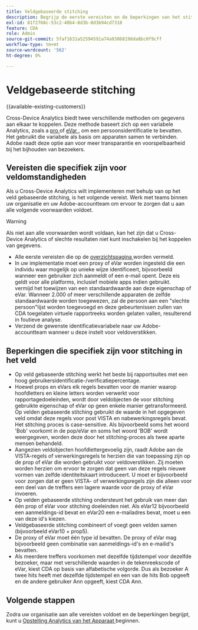 ```yaml
---
title: Veldgebaseerde stitching
description: Begrijp de eerste vereisten en de beperkingen van het stitching van gegevens gebruikend op gebied-gebaseerde stitching.
exl-id: 81f2768c-53c2-40b4-8d3b-8d3b94cd7318
feature: CDA
role: Admin
source-git-commit: 5faf1631a52594591a74a93868198da8bc0f9cff
workflow-type: tm+mt
source-wordcount: '562'
ht-degree: 0%

---
```


# Veldgebaseerde stitching

{{available-existing-customers}}

Cross-Device Analytics biedt twee verschillende methoden om gegevens aan elkaar te koppelen. Deze methode baseert zich op een variabele Analytics, zoals a [ pro ](/help/implement/vars/page-vars/prop.md) of [ eVar ](/help/implement/vars/page-vars/evar.md), om een persoonsidentificatie te bevatten. Het gebruikt die variabele als basis om apparaten samen te verbinden. Adobe raadt deze optie aan voor meer transparantie en voorspelbaarheid bij het bijhouden van bezoekers.

## Vereisten die specifiek zijn voor veldomstandigheden

Als u Cross-Device Analytics wilt implementeren met behulp van op het veld gebaseerde stitching, is het volgende vereist. Werk met teams binnen uw organisatie en uw Adobe-accountteam om ervoor te zorgen dat u aan alle volgende voorwaarden voldoet.

>[!WARNING]
>
>Als niet aan alle voorwaarden wordt voldaan, kan het zijn dat u Cross-Device Analytics of slechte resultaten niet kunt inschakelen bij het koppelen van gegevens.

* Alle eerste vereisten die op de [ overzichtspagina ](overview.md) worden vermeld.
* In uw implementatie moet een proxy of eVar worden ingesteld die een individu waar mogelijk op unieke wijze identificeert, bijvoorbeeld wanneer een gebruiker zich aanmeldt of een e-mail opent. Deze eis geldt voor alle platforms, inclusief mobiele apps indien gebruikt.<br/> vermijd het toewijzen van een standaardwaarde aan deze eigenschap of eVar. Wanneer 2.000 of meer verschillende apparaten de zelfde standaardwaarde worden toegewezen, zal de persoon aan een &quot;slechte persoon&quot;lijst worden toegevoegd en deze gebeurtenissen zullen van CDA toegelaten virtuele rapportreeks worden gelaten vallen, resulterend in foutieve analyse.
* Verzend de gewenste identificatievariabele naar uw Adobe-accountteam wanneer u deze instelt voor veldoverstikken.

## Beperkingen die specifiek zijn voor stitching in het veld

* Op veld gebaseerde stitching werkt het beste bij rapportsuites met een hoog gebruikersidentificatie-/verificatiepercentage.
* Hoewel props en eVars elk regels bevatten voor de manier waarop hoofdletters en kleine letters worden verwerkt voor rapportagedoeleinden, wordt door veldobjecten de voor stitching gebruikte eigenschap of eVar op geen enkele manier getransformeerd. Op velden gebaseerde stitching gebruikt de waarde in het opgegeven veld omdat deze regels voor post VISTA en nabewerkingsregels bevat. Het stitching proces is case-sensitive. Als bijvoorbeeld soms het woord &#39;Bob&#39; voorkomt in de pop/eVar en soms het woord &#39;BOB&#39; wordt weergegeven, worden deze door het stitching-proces als twee aparte mensen behandeld.
* Aangezien veldobjecten hoofdlettergevoelig zijn, raadt Adobe aan de VISTA-regels of verwerkingsregels te herzien die van toepassing zijn op de prop of eVar die worden gebruikt voor veldoverstikken. Zij moeten worden herzien om ervoor te zorgen dat geen van deze regels nieuwe vormen van zelfde identiteitskaart introduceert. U moet er bijvoorbeeld voor zorgen dat er geen VISTA- of verwerkingsregels zijn die alleen voor een deel van de treffers een lagere waarde voor de proxy of eVar invoeren.
* Op velden gebaseerde stitching ondersteunt het gebruik van meer dan één prop of eVar voor stitching doeleinden niet. Als eVar12 bijvoorbeeld een aanmeldings-id bevat en eVar20 een e-mailadres bevat, moet u een van deze id&#39;s kiezen.
* Veldgebaseerde stitching combineert of voegt geen velden samen (bijvoorbeeld eVar10 + prop5).
* De proxy of eVar moet één type id bevatten. De proxy of eVar mag bijvoorbeeld geen combinatie van aanmeldings-id&#39;s en e-mailid&#39;s bevatten.
* Als meerdere treffers voorkomen met dezelfde tijdstempel voor dezelfde bezoeker, maar met verschillende waarden in de tekenreekscode of eVar, kiest CDA op basis van alfabetische volgorde. Dus als bezoeker A twee hits heeft met dezelfde tijdstempel en een van de hits Bob opgeeft en de andere gebruiker Ann opgeeft, kiest CDA Ann.


## Volgende stappen

Zodra uw organisatie aan alle vereisten voldoet en de beperkingen begrijpt, kunt u [ Opstelling Analytics van het Apparaat ](setup.md) beginnen.

